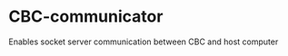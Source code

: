 CBC-communicator
================

Enables socket server communication between CBC and host computer